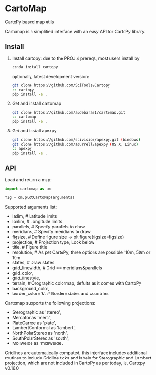 # CartoMap

CartoPy based map utils

Cartomap is a simplified interface with an easy API for CartoPy library.

## Install

1. Install cartopy: due to the PROJ.4 prereqs, most users install by:
   ```sh
   conda install cartopy
   ```
   optionally, latest development version:
   ```sh
   git clone https://github.com/SciTools/Cartopy
   cd cartopy
   pip install -e .
   ```
2. Get and install cartomap
   ```sh
   git clone https://github.com/aldebaran1/cartomap.git
   cd cartomap
   pip install -e .
   ```
3. Get and install apexpy
   ```sh
   git clone https://github.com/scivision/apexpy.git (Windows)
   git clone https://github.com/aburrell/apexpy (OS X, Linux)
   cd apexpy
   pip install -e .

## API
Load and return a map:
```python
import cartomap as cm

fig = cm.plotCartoMap(arguments)
```

Supported arguments list:
* latlim, # Latitude limits
* lonlim, # Longitude limits
* parallels, # Specify parallels to draw
* meridians, # Specify meridians to draw
* figsize, # Define figure size -> plt.figure(figsize=figsize)
* projection, # Projection type, Look below
* title, # Figure title
* resolution, # As pet CartoPy, three options are possible 110m, 50m or 10m
* states, # Draw states
* grid_linewidth, # Grid == meridians&parallels
* grid_color,
* grid_linestyle, 
* terrain, # Orographic colormap, defults as it comes with CartoPy
* background_color,
* border_color='k'. # Border=states and countries

Cartomap supports the following projections:
* Sterographic as 'stereo',
* Mercator as 'merc',
* PlateCarree as 'plate',
* LambertConformal as 'lambert',
* NorthPolarStereo as 'north',
* SouthPolarStereo as 'south',
* Mollweide as 'mollweide'.

Gridlines are automatically computed, this interface includes additional routines to include Gridline ticks and labels for 
Sterographic and Lambert projection, which are not included in CartoPy as per today, ie, Cartopy v0.16.0
